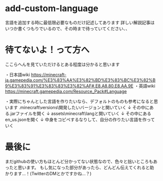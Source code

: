 # add-custom-language
言語を追加する時に最低限必要なものだけ記述してあります
詳しい解説記事はいつか書くつもりでいるので、その時まで待っていてください、、

# 待てないよ！って方へ
ここらへんを見ていただけるとある程度は分かると思います

・日本語wiki
https://minecraft-ja.gamepedia.com/%E3%83%AA%E3%82%BD%E3%83%BC%E3%82%B9%E3%83%91%E3%83%83%E3%82%AF#.E8.A8.80.E8.AA.9E
・英語wiki
https://minecraft.gamepedia.com/Resource_Pack#Language

・実際にちゃんとした言語を作りたいなら、デフォルトのものも参考になると思います
  .minecraft\versions\開発したいバージョンと開いていく
     ↓
  その中にある.jarファイルを開く
     ↓
  assets\minecraft\langと開いていく
     ↓
  その中にあるen_us.jsonを開く
     ↓
  中身をコピペするなりして、自分の作りたい言語を作っていく

# 最後に
まだgithubの使い方もほとんど分かってない状態なので、色々と拙いところもあったと思います。
もし気になった部分があったら、どんどん伝えてくれると助かります...！(TwitterのDMとかですかね...？)
